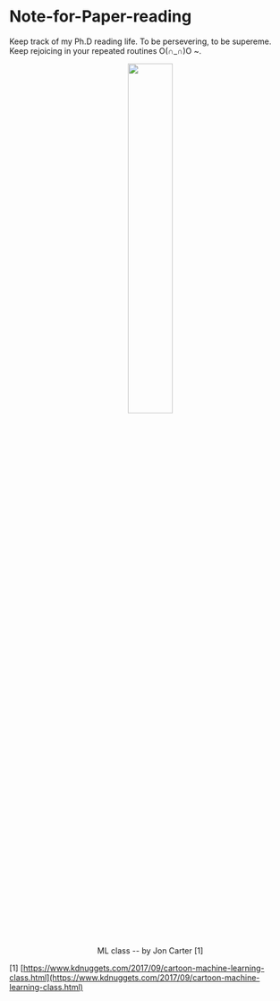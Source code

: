 # Note-for-Paper-reading
Keep track of my Ph.D reading life. To be 
persevering, to be supereme. Keep rejoicing in your repeated routines O(∩_∩)O ~.



 
 
 <div align=center><img src="https://www.kdnuggets.com/images/cartoon-machine-learning-class.jpg" width="40%" height="40%"></div>


<p align="center"> ML class -- by Jon Carter [1] </p>

[1] [https://www.kdnuggets.com/2017/09/cartoon-machine-learning-class.html](https://www.kdnuggets.com/2017/09/cartoon-machine-learning-class.html)
 
 




